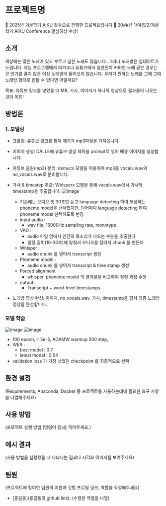 # 프로젝트명

📢 2025년 겨울학기 [AIKU](https://github.com/AIKU-Official) 활동으로 진행한 프로젝트입니다
🎉 20##년 1/여름/2/겨울학기 AIKU Conference 열심히상 수상!

## 소개

세상에는 많은 노래가 있고 부르고 싶은 노래도 많습니다. 그러나 노래방은 업데이트가 느립니다. 예능 프로그램에서 타가수나 유튜브에서 일반인이 커버한 노래 같은 경우는 큰 인기를 끌지 않은 이상 노래방에 들어오지 않습니다. 우리가 원하는 노래를 그때 그때 노래방 형태로 만들 수 있다면 어떨까요? 

목표: 유튜브 링크를 넣었을 때 MR, 가사, 이미지가 하나의 영상으로 결과물이 나오는 것이 목표!

## 방법론
### 1. 모델링
- 크롤링: 유튜브 링크를 통해 제목과 mp3파일을 가져옵니다.
  
- 이미지 생성: DALLE에 유튜브 영상 제목을 prompt로 넣어 배경 이미지를 생성합니다.
  
- 유튜브 음원(mp3) 분리: demucs 모델을 이용하여 mp3를 vocals.wav와 no_vocals.wav로 분리합니다.
  
- 가사 & timestep 추출: Whisperx 모델을 통해 vocals.wav에서 가사와 timestamp을 추출합니다.
  ![image](https://github.com/user-attachments/assets/47d2cd4e-0bd3-4504-9069-419b2cb5dc0b)
  - 기존에는 오디오 첫 30초만 듣고 language detecting 하여 해당하는 phoneme model을 선택했지만, 단어마다 language detecting 하여 phoneme model 선택하도록 변경
  - input audio :
    - wav file, 16000Hz sampling rate, monotype
  - VAD :
    - audio 파일 안에서 인간의 목소리가 나오는 부분을 추출한다
    - 일정 길이(10-30초)에 맞춰서 오디오를 잘라서 chunk 를 만든다
  - Whisper :
    - audio chunk 를 넣어서 transcript 생성
  - Phoneme model :
    - audio chunk 를 넣어서 transcript & time stamp 생성
  - Forced alignment
    - whisper, phoneme model 의 결과물을 비교하여 정렬 과정 수행
  - output :
    - Transcript + word-level timestamps
- 노래방 영상 완성: 이미지, no_vocals.wav, 가사, timestamp을 합쳐 최종 노래방 영상을 완성합니다.
### 모델 학습
![image](https://github.com/user-attachments/assets/8ebc3ca7-b310-4de2-998e-34e44dc62443)
![image](https://github.com/user-attachments/assets/98e5a045-760b-41fb-8707-b7b7d80e7892)
- 100 epoch, lr 5e-5, ADAMW warmup 500 step,
- WER :
    - best model : 0.7
    - latest model : 0.64
- validation loss 가 가장 낮았던 checkpoint 를 최종적으로 선택
## 환경 설정

(Requirements, Anaconda, Docker 등 프로젝트를 사용하는데에 필요한 요구 사항을 나열해주세요)

## 사용 방법

(프로젝트 실행 방법 (명령어 등)을 적어주세요.)

## 예시 결과

(사용 방법을 실행했을 때 나타나는 결과나 시각화 이미지를 보여주세요)

## 팀원

(프로젝트에 참여한 팀원의 이름과 깃헙 프로필 링크, 역할을 작성해주세요)

- [홍길동](홍길동의 github link): (수행한 역할을 나열)
